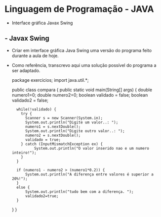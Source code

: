# Linguagem de Programação - JAVA

* Interface gráfica Javax Swing

## - Javax Swing

* Criar em interface gráfica Java Swing uma versão do programa feito durante a aula de hoje. 
* Como referência, transcrevo aqui uma solução possível do programa a ser adaptado.

    
    package exercicios;
    import java.util.*;

    public class compara {
        public static void main(String[] args) {
        double numero1=0;
        double numero2=0;
        boolean validado = false;
        boolean validado2 = false;

	    while(!validado) {
	      try {
	        Scanner s = new Scanner(System.in);
	        System.out.println("Digite um valor..: ");
	        numero1 = s.nextDouble();
	        System.out.println("Digite outro valor..: ");
	        numero2 = s.nextDouble();
	        validado = true;
	      } catch (InputMismatchException ex) {
	            System.out.println("O valor inserido nao e um numero inteiro!");
	      }
	    }

	    if (numero1 - numero2 > (numero1*0.2)) {
	    	System.out.println("A diferença entre valores é superior a 20%!");
	    }
	    else {
	        System.out.println("tudo bem com a diferença. ");
	    	validado2=true;
        }
    }
}

